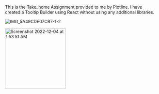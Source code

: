 This is the Take_home Assignment provided to me by Plotline. I have created a Tooltip Builder using React without using any additional libraries.

![IMG_5A49CDE07CB7-1-2](https://user-images.githubusercontent.com/16193881/205460748-11369cc0-cd7c-4245-83e9-3f2c1fe3972e.jpeg)

<img width="200" alt="Screenshot 2022-12-04 at 1 53 51 AM" src="https://user-images.githubusercontent.com/16193881/205460812-247f1418-b326-4680-b145-5b571e60a997.png">
